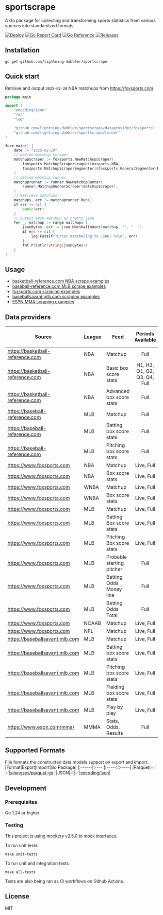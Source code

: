 # sportscrape
A Go package for collecting and transforming sports statistics from various sources into standardized formats.

[![Deploy][sportscrape-ci-status]][sportscrape-ci]
[![Go Report Card][go-report-status]][go-report]
[![Go Reference][goref-sportscrape-status]][goref-sportscrape]
[![Releases][release-status]][releases]

## Installation
```console
go get github.com/lightning-dabbler/sportscrape
```

## Quick start
Retrieve and output `2025-02-20` NBA matchups from https://foxsports.com
```go
package main

import (
	"encoding/json"
	"fmt"
	"log"

	"github.com/lightning-dabbler/sportscrape/dataprovider/foxsports"
	"github.com/lightning-dabbler/sportscrape/runner"
)

func main() {
	date := "2025-02-20"
	// define matchup scraper
	matchupScraper := foxsports.NewMatchupScraper(
		foxsports.MatchupScraperLeague(foxsports.NBA),
		foxsports.MatchupScraperSegmenter(&foxsports.GeneralSegmenter{Date: date}),
	)
	// define matchup runner
	matchuprunner := runner.NewMatchupRunner(
		runner.MatchupRunnerScraper(matchupScraper),
	)
	// Retrieve matchups
	matchups, err := matchuprunner.Run()
	if err != nil {
		panic(err)
	}
	// Output each matchup as pretty json
	for _, matchup := range matchups {
		jsonBytes, err := json.MarshalIndent(matchup, "", "  ")
		if err != nil {
			log.Fatalf("Error marshaling to JSON: %v\n", err)
		}
		fmt.Println(string(jsonBytes))
	}
}
```

## Usage
- [basketball-reference.com NBA scrape examples](dataprovider/basketballreferencenba/example_test.go)
- [baseball-reference.com MLB scrape examples](dataprovider/baseballreferencemlb/example_test.go)
- [foxsports.com scraping examples](dataprovider/foxsports/example_test.go)
- [baseballsavant.mlb.com scraping examples](dataprovider/baseballsavantmlb/example_test.go)
- [ESPN MMA scraping examples](dataprovider/espn/mma/example_test.go)

## Data providers

| Source                           | League | Feed                      |      Periods Available       |                                  Data Model                                  |	Deprecated	| Point-in-time|
|----------------------------------|--------|---------------------------|:----------------------------:|:----------------------------------------------------------------------------:|:---------------------:|:------------:|
| https://basketball-reference.com | NBA    | Matchup                   |             Full             |        [model](dataprovider/basketballreferencenba/model/matchup.go)         |		|✅|
| https://basketball-reference.com | NBA    | Basic box score stats     | H1, H2, Q1, Q2, Q3, Q4, Full | [model](dataprovider/basketballreferencenba/model/basic_box_score_stats.go)  |		|✅|
| https://basketball-reference.com | NBA    | Advanced box score stats  |             Full             |  [model](dataprovider/basketballreferencenba/model/adv_box_score_stats.go)   ||✅|
| https://baseball-reference.com   | MLB    | Matchup                   |             Full             |         [model](dataprovider/baseballreferencemlb/model/matchup.go)          ||✅|
| https://baseball-reference.com   | MLB    | Batting box score stats   |             Full             | [model](dataprovider/baseballreferencemlb/model/batting_box_score_stats.go)  ||✅|
| https://baseball-reference.com   | MLB    | Pitching box score stats  |             Full             | [model](dataprovider/baseballreferencemlb/model/pitching_box_score_stats.go) ||✅|
| https://www.foxsports.com		      | NBA	   | Matchup				               |        Live, Full			         |               [model](dataprovider/foxsports/model/matchup.go)               ||✅|
| https://www.foxsports.com		      | NBA	   | Box score stats		         |        Live, Full			         |         [model](dataprovider/foxsports/model/nba_box_score_stats.go)         ||✅|
| https://www.foxsports.com		      | WNBA	  | Matchup				               |        Live, Full			         |               [model](dataprovider/foxsports/model/matchup.go)               ||✅|
| https://www.foxsports.com		      | WNBA	  | Box score stats		         |        Live, Full			         |         [model](dataprovider/foxsports/model/nba_box_score_stats.go)         ||✅|
| https://www.foxsports.com		      | MLB	   | Matchup				               |        Live, Full			         |               [model](dataprovider/foxsports/model/matchup.go)               ||✅|
| https://www.foxsports.com		      | MLB	   | Batting Box score stats   |        Live, Full			         |     [model](dataprovider/foxsports/model/mlb_batting_box_score_stats.go)     ||✅|
| https://www.foxsports.com		      | MLB	   | Pitching Box score stats  |        Live, Full			         |    [model](dataprovider/foxsports/model/mlb_pitching_box_score_stats.goo)    ||✅|
| https://www.foxsports.com		      | MLB	   | Probable starting pitcher |           Full			            |    [model](dataprovider/foxsports/model/mlb_probable_starting_pitcher.go)    ||✅|
| https://www.foxsports.com		      | MLB	   | Betting Odds Money line   |           Full			            |         [model](dataprovider/foxsports/model/mlb_odds_money_line.go)         ||✅|
| https://www.foxsports.com		      | MLB	   | Betting Odds Total        |           Full			            |           [model](dataprovider/foxsports/model/mlb_odds_total.go)            ||✅|
| https://www.foxsports.com		      | NCAAB	 | Matchup				               |        Live, Full			         |               [model](dataprovider/foxsports/model/matchup.go)               ||✅|
| https://www.foxsports.com		      | NFL	   | Matchup				               |        Live, Full			         |               [model](dataprovider/foxsports/model/matchup.go)               ||✅|
| https://baseballsavant.mlb.com		 | MLB	   | Matchup				               |        Live, Full			         |           [model](dataprovider/baseballsavantmlb/model/matchup.go)           ||✅|
| https://baseballsavant.mlb.com		 | MLB	   | Batting box score stats   |        Live, Full			         |      [model](dataprovider/baseballsavantmlb/model/batting_box_score.go)      ||✅|
| https://baseballsavant.mlb.com		 | MLB	   | Pitching box score stats  |        Live, Full			         |     [model](dataprovider/baseballsavantmlb/model/pitching_box_score.go)      ||✅|
| https://baseballsavant.mlb.com		 | MLB	   | Fielding box score stats  |        Live, Full			         |     [model](dataprovider/baseballsavantmlb/model/fielding_box_score.go)      ||✅|
| https://baseballsavant.mlb.com		 | MLB	   | Play by play              |        Live, Full			         |        [model](dataprovider/baseballsavantmlb/model/play_by_play.go)         ||✅|
| https://www.espn.com/mma/     		 | MMMA	  | Stats, Odds, Results      |           Full			            |               [model](dataprovider/espn/mma/model/matchup.go)                ||✅|

## Supported Formats
File formats the constructed data models support on export and import.
|Format|Export|Import|Go Package|
|:------|:----:|:-----:|:-----|
|Parquet|✅|✅|[xitongsys/parquet-go](https://pkg.go.dev/github.com/xitongsys/parquet-go)|
|JSON|✅|✅|[encoding/json](https://pkg.go.dev/encoding/json)|

## Development
### Prerequisites
Go 1.24 or higher

### Testing
This project is using [mockery](https://github.com/vektra/mockery) v3.5.0 to mock interfaces.

To run unit tests:
```console
make unit-tests
```

To run unit and integration tests:
```console
make all-tests
```

Tests are also being ran as CI workflows on Github Actions.

## License
MIT

[sportscrape-ci]: https://github.com/lightning-dabbler/sportscrape/actions/workflows/deploy.yml (Deploy CI)
[sportscrape-ci-status]: https://github.com/lightning-dabbler/sportscrape/actions/workflows/deploy.yml/badge.svg (Deploy CI)
[goref-sportscrape]: https://pkg.go.dev/github.com/lightning-dabbler/sportscrape
[goref-sportscrape-status]: https://pkg.go.dev/badge/github.com/lightning-dabbler/sportscrape.svg
[release-status]: https://img.shields.io/github/v/release/lightning-dabbler/sportscrape?display_name=tag&sort=semver (Latest Release)
[releases]: https://github.com/lightning-dabbler/sportscrape/releases (Releases)
[go-report]: https://goreportcard.com/report/github.com/lightning-dabbler/sportscrape (Go report)
[go-report-status]: https://goreportcard.com/badge/github.com/lightning-dabbler/sportscrape (Go report Badge)
